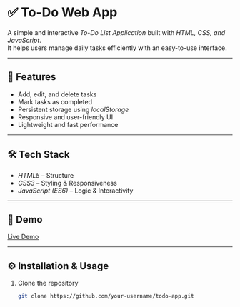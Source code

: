 # ✅ To-Do Web App

A simple and interactive *To-Do List Application* built with *HTML, CSS, and JavaScript*.  
It helps users manage daily tasks efficiently with an easy-to-use interface.  

---

## 🚀 Features
- Add, edit, and delete tasks  
- Mark tasks as completed  
- Persistent storage using *localStorage*  
- Responsive and user-friendly UI  
- Lightweight and fast performance  

---

## 🛠 Tech Stack
- *HTML5* – Structure  
- *CSS3* – Styling & Responsiveness  
- *JavaScript (ES6)* – Logic & Interactivity  

---

## 🎯 Demo
[Live Demo]()  

---

## ⚙ Installation & Usage
1. Clone the repository  
   ```bash
   git clone https://github.com/your-username/todo-app.git
